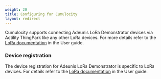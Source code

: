 ```yaml
---
weight: 20
title: Configuring for Cumulocity
layout: redirect
---
```

Cumulocity supports connecting Adeunis LoRa Demonstrator devices via Actility ThingPark like any other LoRa devices. For more details refer to the [LoRa documentation](/guides/users-guide/optional-services/#lora) in the User guide.

### Device registration

The device registration for Adeunis LoRa Demonstrator is specific to LoRa devices. For details refer to the [LoRa documentation](/guides/users-guide/optional-services/#lora) in the User guide.